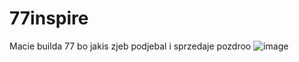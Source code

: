 # 77inspire
Macie builda 77 bo jakis zjeb podjebal i sprzedaje pozdroo
![image](https://github.com/user-attachments/assets/6875bde2-39eb-4035-96da-b4866bdb6cab)
